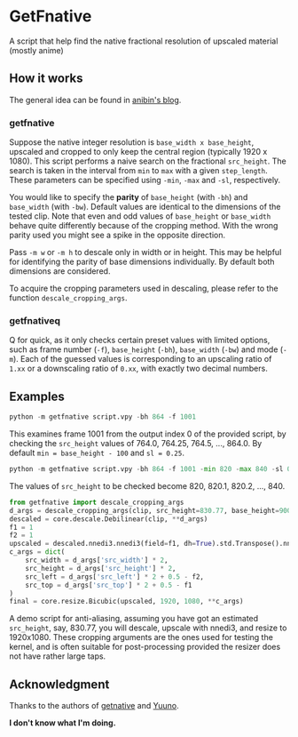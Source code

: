 # GetFnative
A script that help find the native fractional resolution of upscaled material (mostly anime)

## How it works

The general idea can be found in [anibin's blog](https://anibin.blogspot.com/2014/01/blog-post_3155.html).

### getfnative

Suppose the native integer resolution is `base_width x base_height`, upscaled and cropped to only keep the central region (typically 1920 x 1080).
This script performs a naive search on the fractional `src_height`.
The search is taken in the interval from `min` to `max` with a given `step_length`.
These parameters can be specified using `-min`, `-max` and `-sl`, respectively.

You would like to specify the **parity** of `base_height` (with `-bh`) and `base_width` (with `-bw`).
Default values are identical to the dimensions of the tested clip.
Note that even and odd values of `base_height` or `base_width` behave quite differently because of the cropping method.
With the wrong parity used you might see a spike in the opposite direction.

Pass `-m w` or `-m h` to descale only in width or in height.
This may be helpful for identifying the parity of base dimensions individually.
By default both dimensions are considered.

To acquire the cropping parameters used in descaling, please refer to the function `descale_cropping_args`.

### getfnativeq

Q for quick, as it only checks certain preset values with limited options, such as frame number (`-f`), `base_height` (`-bh`), `base_width` (`-bw`) and mode (`-m`).
Each of the guessed values is corresponding to an upscaling ratio of `1.xx` or a downscaling ratio of `0.xx`, with exactly two decimal numbers.

## Examples

```python
python -m getfnative script.vpy -bh 864 -f 1001
```
This examines frame 1001 from the output index 0 of the provided script, by checking the `src_height` values of 764.0, 764.25, 764.5, ..., 864.0. By default `min = base_height - 100` and `sl = 0.25`.

```python
python -m getfnative script.vpy -bh 864 -f 1001 -min 820 -max 840 -sl 0.1
```
The values of `src_height` to be checked become 820, 820.1, 820.2, ..., 840.

```python
from getfnative import descale_cropping_args
d_args = descale_cropping_args(clip, src_height=830.77, base_height=900, base_width=1600)
descaled = core.descale.Debilinear(clip, **d_args)
f1 = 1
f2 = 1
upscaled = descaled.nnedi3.nnedi3(field=f1, dh=True).std.Transpose().nnedi3.nnedi3(field=f2, dh=True).std.Transpose()
c_args = dict(
    src_width = d_args['src_width'] * 2,
    src_height = d_args['src_height'] * 2,
    src_left = d_args['src_left'] * 2 + 0.5 - f2,
    src_top = d_args['src_top'] * 2 + 0.5 - f1
)
final = core.resize.Bicubic(upscaled, 1920, 1080, **c_args)
```
A demo script for anti-aliasing, assuming you have got an estimated `src_height`, say, 830.77, you will descale, upscale with nnedi3, and resize to 1920x1080. These cropping arguments are the ones used for testing the kernel, and is often suitable for post-processing provided the resizer does not have rather large taps.

## Acknowledgment

Thanks to the authors of [getnative](https://github.com/Infiziert90/getnative) and [Yuuno](https://github.com/Irrational-Encoding-Wizardry/yuuno).

**I don't know what I'm doing.**
